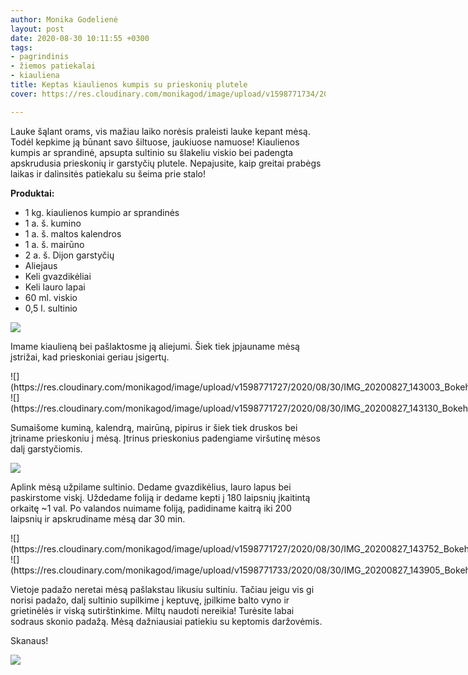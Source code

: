 ```yaml
---
author: Monika Godelienė
layout: post
date: 2020-08-30 10:11:55 +0300
tags:
- pagrindinis
- žiemos patiekalai
- kiauliena
title: Keptas kiaulienos kumpis su prieskonių plutele
cover: https://res.cloudinary.com/monikagod/image/upload/v1598771734/2020/08/30/IMG_20200827_162351_Bokeh_2_coeic1.jpg

---
```

Lauke šąlant orams, vis mažiau laiko norėsis praleisti lauke kepant mėsą. Todėl kepkime ją būnant savo šiltuose, jaukiuose namuose! Kiaulienos kumpis ar sprandinė, apsupta sultinio su šlakeliu viskio bei padengta apskrudusia prieskonių ir garstyčių plutele. Nepajusite, kaip greitai prabėgs laikas ir dalinsitės patiekalu su šeima prie stalo!

**Produktai:**

* 1 kg. kiaulienos kumpio ar sprandinės
* 1 a. š. kumino
* 1 a. š. maltos kalendros
* 1 a. š. mairūno
* 2 a. š. Dijon garstyčių
* Aliejaus
* Keli gvazdikėliai
* Keli lauro lapai
* 60 ml. viskio
* 0,5 l. sultinio

![](https://res.cloudinary.com/monikagod/image/upload/v1598771727/2020/08/30/IMG_20200827_140521_Bokeh_2_lyi9q9.jpg)  
  
Imame kiaulieną bei pašlaktosme ją aliejumi. Šiek tiek įpjauname mėsą įstrižai, kad prieskoniai geriau įsigertų. 

<div class="row">
<div class="six columns" markdown="1">
![](https://res.cloudinary.com/monikagod/image/upload/v1598771727/2020/08/30/IMG_20200827_143003_Bokeh_2_omnm7p.jpg) 
</div>
<div class="six columns" markdown="1">
![](https://res.cloudinary.com/monikagod/image/upload/v1598771727/2020/08/30/IMG_20200827_143130_Bokeh_3_apyve0.jpg)
</div>
</div> 

Sumaišome kuminą, kalendrą, mairūną, pipirus ir šiek tiek druskos bei įtriname prieskoniu į mėsą. Įtrinus prieskonius padengiame viršutinę mėsos dalį garstyčiomis.  
  
![](https://res.cloudinary.com/monikagod/image/upload/v1598771727/2020/08/30/IMG_20200827_143530_Bokeh_2_otoxcw.jpg)

Aplink mėsą užpilame sultinio. Dedame gvazdikėlius, lauro lapus bei paskirstome viskį. Uždedame foliją ir dedame kepti į 180 laipsnių įkaitintą orkaitę \~1 val. Po valandos nuimame foliją, padidiname kaitrą iki 200 laipsnių ir apskrudiname mėsą dar 30 min.  
  
<div class="row">
<div class="six columns" markdown="1">
![](https://res.cloudinary.com/monikagod/image/upload/v1598771727/2020/08/30/IMG_20200827_143752_Bokeh_2_v1alos.jpg)
</div>
<div class="six columns" markdown="1">
![](https://res.cloudinary.com/monikagod/image/upload/v1598771733/2020/08/30/IMG_20200827_143905_Bokeh_2_uimggc.jpg)
</div>
</div> 

Vietoje padažo neretai mėsą pašlakstau likusiu sultiniu. Tačiau jeigu vis gi norisi padažo, dalį sultinio supilkime į keptuvę, įpilkime balto vyno ir grietinėlės ir viską sutirštinkime. Miltų naudoti nereikia! Turėsite labai sodraus skonio padažą. Mėsą dažniausiai patiekiu su keptomis daržovėmis.

Skanaus!  
  
![](https://res.cloudinary.com/monikagod/image/upload/v1598771734/2020/08/30/IMG_20200827_162351_Bokeh_2_coeic1.jpg)